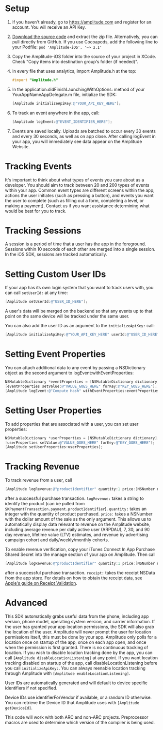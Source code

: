 # Setup #
1. If you haven't already, go to https://amplitude.com and register for an account. You will receive an API Key.
2. [Download the source code](https://github.com/amplitude/Amplitude-iOS/archive/master.zip) and extract the zip file. Alternatively, you can pull directly from GitHub. If you use Cocoapods, add the following line to your Podfile: `pod 'Amplitude-iOS', '~> 2.1'`
3. Copy the Amplitude-iOS folder into the source of your project in XCode. Check "Copy items into destination group's folder (if needed)".

4. In every file that uses analytics, import Amplitude.h at the top:
    ``` objective-c
    #import "Amplitude.h"
    ```

5. In the application:didFinishLaunchingWithOptions: method of your YourAppNameAppDelegate.m file, initialize the SDK:
    ``` objective-c
    [Amplitude initializeApiKey:@"YOUR_API_KEY_HERE"];
    ```

6. To track an event anywhere in the app, call:
    ``` objective-c
    [Amplitude logEvent:@"EVENT_IDENTIFIER_HERE"];
    ```

7. Events are saved locally. Uploads are batched to occur every 30 events and every 30 seconds, as well as on app close. After calling logEvent in your app, you will immediately see data appear on the Amplitude Website.

# Tracking Events #

It's important to think about what types of events you care about as a developer. You should aim to track between 20 and 200 types of events within your app. Common event types are different screens within the app, actions the user initiates (such as pressing a button), and events you want the user to complete (such as filling out a form, completing a level, or making a payment). Contact us if you want assistance determining what would be best for you to track.

# Tracking Sessions #

A session is a period of time that a user has the app in the foreground. Sessions within 10 seconds of each other are merged into a single session. In the iOS SDK, sessions are tracked automatically.

# Setting Custom User IDs #

If your app has its own login system that you want to track users with, you can call `setUserId:` at any time:

``` objective-c
[Amplitude setUserId:@"USER_ID_HERE"];
```

A user's data will be merged on the backend so that any events up to that point on the same device will be tracked under the same user.

You can also add the user ID as an argument to the `initializeApiKey:` call:

``` objective-c
[Amplitude initializeApiKey:@"YOUR_API_KEY_HERE" userId:@"USER_ID_HERE"];
```

# Setting Event Properties #

You can attach additional data to any event by passing a NSDictionary object as the second argument to logEvent:withEventProperties:

``` objective-c
NSMutableDictionary *eventProperties = [NSMutableDictionary dictionary];
[eventProperties setValue:@"VALUE_GOES_HERE" forKey:@"KEY_GOES_HERE"];
[Amplitude logEvent:@"Compute Hash" withEventProperties:eventProperties];
```

# Setting User Properties

To add properties that are associated with a user, you can set user properties:

``` objective-c
NSMutableDictionary *userProperties = [NSMutableDictionary dictionary];
[userProperties setValue:@"VALUE_GOES_HERE" forKey:@"KEY_GOES_HERE"];
[Amplitude setUserProperties:userProperties];
```

# Tracking Revenue #

To track revenue from a user, call

``` objective-c
[Amplitude logRevenue:@"productIdentifier" quantity:1 price:[NSNumber numberWithDouble:3.99]]
```

after a successful purchase transaction. `logRevenue:` takes a string to identify the product (can be pulled from `SKPaymentTransaction.payment.productIdentifier`). `quantity:` takes an integer with the quantity of product purchased. `price:` takes a NSNumber with the dollar amount of the sale as the only argument. This allows us to automatically display data relevant to revenue on the Amplitude website, including average revenue per daily active user (ARPDAU), 7, 30, and 90 day revenue, lifetime value (LTV) estimates, and revenue by advertising campaign cohort and daily/weekly/monthly cohorts.

To enable revenue verification, copy your iTunes Connect In App Purchase Shared Secret into the manage section of your app on Amplitude. Then call

``` objective-c
[Amplitude logRevenue:@"productIdentifier" quantity:1 price:[NSNumber numberWithDouble:3.99 receipt:receiptData]
```

after a successful purchase transaction. `receipt:` takes the receipt NSData from the app store. For details on how to obtain the receipt data, see [Apple's guide on Receipt Validation](https://developer.apple.com/library/ios/releasenotes/General/ValidateAppStoreReceipt/Chapters/ValidateRemotely.html#//apple_ref/doc/uid/TP40010573-CH104-SW1).

# Advanced #

This SDK automatically grabs useful data from the phone, including app version, phone model, operating system version, and carrier information. If the user has granted your app location permissions, the SDK will also grab the location of the user. Amplitude will never prompt the user for location permissions itself, this must be done by your app. Amplitude only polls for a location once on startup of the app, once on each app open, and once when the permission is first granted. There is no continuous tracking of location. If you wish to disable location tracking done by the app, you can call `[Amplitude disableLocationListening]` at any point. If you want location tracking disabled on startup of the app, call disableLocationListening before you call `initializeApiKey:`. You can always reenable location tracking through Amplitude with `[Amplitude enableLocationListening]`.

User IDs are automatically generated and will default to device specific identifiers if not specified.

Device IDs use identifierForVendor if available, or a random ID otherwise. You can retrieve the Device ID that Amplitude uses with `[Amplitude getDeviceId]`.

This code will work with both ARC and non-ARC projects. Preprocessor macros are used to determine which version of the compiler is being used.
